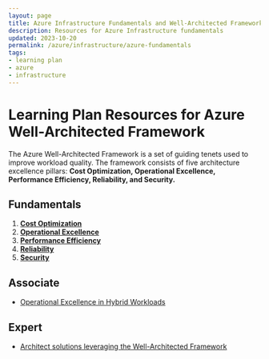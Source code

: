 ```yaml
---
layout: page
title: Azure Infrastructure Fundamentals and Well-Architected Framework
description: Resources for Azure Infrastructure fundamentals
updated: 2023-10-20
permalink: /azure/infrastructure/azure-fundamentals
tags: 
- learning plan
- azure
- infrastructure
---
```


# Learning Plan Resources for Azure Well-Architected Framework

The Azure Well-Architected Framework is a set of guiding tenets used to improve workload quality. The framework consists of five architecture excellence pillars: **Cost Optimization, Operational Excellence, Performance Efficiency, Reliability, and Security.**

## Fundamentals
1. **[Cost Optimization](https://docs.microsoft.com/en-us/azure/architecture/framework/cost/)**
2. **[Operational Excellence](https://docs.microsoft.com/en-us/azure/architecture/framework/devops/overview/)**
3. **[Performance Efficiency](https://docs.microsoft.com/en-us/azure/architecture/framework/scalability/overview)**
4. **[Reliability](https://docs.microsoft.com/en-us/azure/architecture/framework/resiliency/overview)**
5. **[Security](https://docs.microsoft.com/en-us/azure/architecture/framework/security/overview)**

## Associate
* [Operational Excellence in Hybrid Workloads](https://docs.microsoft.com/en-us/azure/architecture/framework/hybrid/hybrid-opex) 

## Expert
* [Architect solutions leveraging the Well-Architected Framework](https://docs.microsoft.com/en-us/learn/paths/architect-great-solutions-in-azure/)